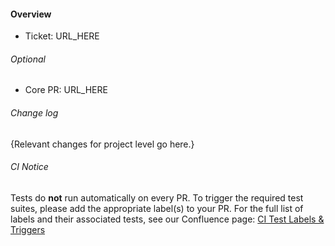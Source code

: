 #### Overview

- Ticket: URL_HERE

###### Optional

- Core PR: URL_HERE

###### Change log

{Relevant changes for project level go here.}

###### CI Notice
Tests do **not** run automatically on every PR.
To trigger the required test suites, please add the appropriate label(s) to your PR.
For the full list of labels and their associated tests, see our Confluence page: [CI Test Labels & Triggers](https://spryker.atlassian.net/wiki/spaces/Framework/pages/4715216905/Using+PR+labels+to+control+CI+runs+for+project+repositories)
